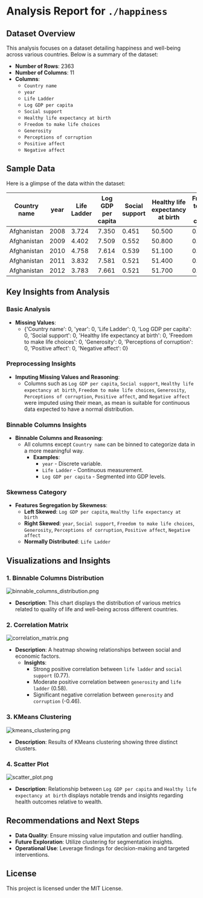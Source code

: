 # Analysis Report for `./happiness`

## Dataset Overview

This analysis focuses on a dataset detailing happiness and well-being across various countries. Below is a summary of the dataset:

- **Number of Rows**: 2363  
- **Number of Columns**: 11  
- **Columns**:  
  - `Country name`  
  - `year`  
  - `Life Ladder`  
  - `Log GDP per capita`  
  - `Social support`  
  - `Healthy life expectancy at birth`  
  - `Freedom to make life choices`  
  - `Generosity`  
  - `Perceptions of corruption`  
  - `Positive affect`  
  - `Negative affect`

## Sample Data

Here is a glimpse of the data within the dataset:

| Country name | year | Life Ladder | Log GDP per capita | Social support | Healthy life expectancy at birth | Freedom to make life choices | Generosity | Perceptions of corruption | Positive affect | Negative affect |
|--------------|------|-------------|---------------------|----------------|-------------------------------|-----------------------------|------------|-------------------------|----------------|-----------------|
| Afghanistan  | 2008  | 3.724       | 7.350               | 0.451          | 50.500                        | 0.718                       | 0.164      | 0.882                  | 0.414          | 0.258           |
| Afghanistan  | 2009  | 4.402       | 7.509               | 0.552          | 50.800                        | 0.679                       | 0.187      | 0.850                  | 0.481          | 0.237           |
| Afghanistan  | 2010  | 4.758       | 7.614               | 0.539          | 51.100                        | 0.600                       | 0.118      | 0.707                  | 0.517          | 0.275           |
| Afghanistan  | 2011  | 3.832       | 7.581               | 0.521          | 51.400                        | 0.496                       | 0.160      | 0.731                  | 0.480          | 0.267           |
| Afghanistan  | 2012  | 3.783       | 7.661               | 0.521          | 51.700                        | 0.531                       | 0.234      | 0.776                  | 0.614          | 0.268           |

## Key Insights from Analysis

### Basic Analysis
- **Missing Values**:  
  - {'Country name': 0, 'year': 0, 'Life Ladder': 0, 'Log GDP per capita': 0, 'Social support': 0, 'Healthy life expectancy at birth': 0, 'Freedom to make life choices': 0, 'Generosity': 0, 'Perceptions of corruption': 0, 'Positive affect': 0, 'Negative affect': 0}

### Preprocessing Insights
- **Imputing Missing Values and Reasoning**:  
  - Columns such as `Log GDP per capita`, `Social support`, `Healthy life expectancy at birth`, `Freedom to make life choices`, `Generosity`, `Perceptions of corruption`, `Positive affect`, and `Negative affect` were imputed using their mean, as mean is suitable for continuous data expected to have a normal distribution.

### Binnable Columns Insights
- **Binnable Columns and Reasoning**:  
  - All columns except `Country name` can be binned to categorize data in a more meaningful way.
    - **Examples**: 
      - `year` - Discrete variable. 
      - `Life Ladder` - Continuous measurement.
      - `Log GDP per capita` - Segmented into GDP levels.

### Skewness Category
- **Features Segregation by Skewness**:  
  - **Left Skewed**: `Log GDP per capita`, `Healthy life expectancy at birth`  
  - **Right Skewed**: `year`, `Social support`, `Freedom to make life choices`, `Generosity`, `Perceptions of corruption`, `Positive affect`, `Negative affect`  
  - **Normally Distributed**: `Life Ladder`

## Visualizations and Insights

### 1. Binnable Columns Distribution
![binnable_columns_distribution.png](./happiness/binnable_columns_distribution.png)
- **Description**: This chart displays the distribution of various metrics related to quality of life and well-being across different countries. 

### 2. Correlation Matrix
![correlation_matrix.png](./happiness/correlation_matrix.png)
- **Description**: A heatmap showing relationships between social and economic factors. 
  - **Insights**:
    - Strong positive correlation between `life ladder` and `social support` (0.77).
    - Moderate positive correlation between `generosity` and `life ladder` (0.58).
    - Significant negative correlation between `generosity` and `corruption` (-0.46).

### 3. KMeans Clustering
![kmeans_clustering.png](./happiness/kmeans_clustering.png)
- **Description**: Results of KMeans clustering showing three distinct clusters.

### 4. Scatter Plot
![scatter_plot.png](./happiness/scatter_plot.png)
- **Description**: Relationship between `Log GDP per capita` and `Healthy life expectancy at birth` displays notable trends and insights regarding health outcomes relative to wealth.

## Recommendations and Next Steps
- **Data Quality**: Ensure missing value imputation and outlier handling.
- **Future Exploration**: Utilize clustering for segmentation insights.
- **Operational Use**: Leverage findings for decision-making and targeted interventions.

## License
This project is licensed under the MIT License.